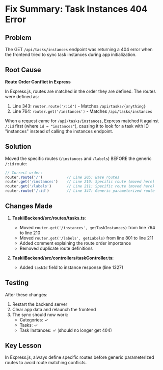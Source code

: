 # Fix Summary: Task Instances 404 Error

## Problem
The GET `/api/tasks/instances` endpoint was returning a 404 error when the frontend tried to sync task instances during app initialization.

## Root Cause
**Route Order Conflict in Express**

In Express.js, routes are matched in the order they are defined. The routes were defined as:
1. Line 343: `router.route('/:id')` - Matches `/api/tasks/{anything}`
2. Line 764: `router.get('/instances')` - Matches `/api/tasks/instances`

When a request came for `/api/tasks/instances`, Express matched it against `/:id` first (where `id = "instances"`), causing it to look for a task with ID "instances" instead of calling the instances endpoint.

## Solution
Moved the specific routes (`/instances` and `/labels`) BEFORE the generic `/:id` route:

```javascript
// Correct order:
router.route('/')           // Line 205: Base routes
router.get('/instances')    // Line 210: Specific route (moved here)
router.get('/labels')       // Line 211: Specific route (moved here)
router.route('/:id')        // Line 347: Generic parameterized route
```

## Changes Made
1. **TaskiiBackend/src/routes/tasks.ts**:
   - Moved `router.get('/instances', getTaskInstances)` from line 764 to line 210
   - Moved `router.get('/labels', getLabels)` from line 801 to line 211
   - Added comment explaining the route order importance
   - Removed duplicate route definitions

2. **TaskiiBackend/src/controllers/taskController.ts**:
   - Added `taskId` field to instance response (line 1327)

## Testing
After these changes:
1. Restart the backend server
2. Clear app data and relaunch the frontend
3. The sync should now work:
   - Categories: ✓
   - Tasks: ✓  
   - Task Instances: ✓ (should no longer get 404)

## Key Lesson
In Express.js, always define specific routes before generic parameterized routes to avoid route matching conflicts.